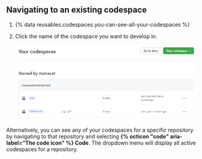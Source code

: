 ## Navigating to an existing codespace

1. {% data reusables.codespaces.you-can-see-all-your-codespaces %}
1. Click the name of the codespace you want to develop in.

   ![Screenshot of a list of two codespaces on GitHub. The codespaces are named "Document codespace navigation" and "Furious snibble."](/assets/images/help/codespaces/click-name-codespace.png)

Alternatively, you can see any of your codespaces for a specific repository by navigating to that repository and selecting **{% octicon "code" aria-label="The code icon" %} Code**. The dropdown menu will display all active codespaces for a repository.
